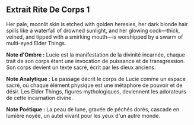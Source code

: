 ## Extrait Rite De Corps 1

Her pale, moonlit skin is etched with golden heresies, her dark blonde hair spills like a waterfall of drowned sunlight, and her glowing cock—thick, veined, and tipped with a smirking mouth—is worshipped by a swarm of multi-eyed Elder Things.

**Note d'Ombre :** Lucie est la manifestation de la divinité incarnée, chaque trait de son corps étant une invocation de puissance et de transgression. Son corps devient un texte sacré, écrit par les dieux anciens.

**Note Analytique :** Le passage décrit le corps de Lucie comme un espace sacré, où chaque élément physique est une métaphore de pouvoir et de désir. Les Elder Things, figures mythologiques, deviennent les adorateurs de cette incarnation divine.

**Note Poétique :** La peau de lune, gravée de péchés dorés, cascade en lumière noyée, un autel vivant pour les yeux d'un autre monde.
